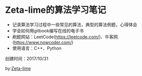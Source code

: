 # Zeta-lime的算法学习笔记

* 记录算法学习过程中一些常见的算法，典型的算法例题，心得体会
* 学会如何用gitbook编写在线的电子书
* 刷题网站：LeetCode(<https://leetcode.com/>)、牛客网(<https://www.nowcoder.com/>)
* 使用语言：C++、Python

创建时间：2017/10/31

by:[Zeta-lime](https://www.gitbook.com/@zeta-lime)